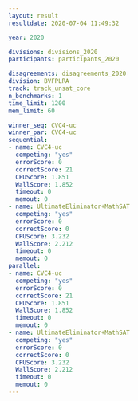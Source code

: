 ```yaml
---
layout: result
resultdate: 2020-07-04 11:49:32

year: 2020

divisions: divisions_2020
participants: participants_2020

disagreements: disagreements_2020
division: BVFPLRA
track: track_unsat_core
n_benchmarks: 1
time_limit: 1200
mem_limit: 60

winner_seq: CVC4-uc
winner_par: CVC4-uc
sequential:
- name: CVC4-uc
  competing: "yes"
  errorScore: 0
  correctScore: 21
  CPUScore: 1.851
  WallScore: 1.852
  timeout: 0
  memout: 0
- name: UltimateEliminator+MathSAT
  competing: "yes"
  errorScore: 0
  correctScore: 0
  CPUScore: 3.232
  WallScore: 2.212
  timeout: 0
  memout: 0
parallel:
- name: CVC4-uc
  competing: "yes"
  errorScore: 0
  correctScore: 21
  CPUScore: 1.851
  WallScore: 1.852
  timeout: 0
  memout: 0
- name: UltimateEliminator+MathSAT
  competing: "yes"
  errorScore: 0
  correctScore: 0
  CPUScore: 3.232
  WallScore: 2.212
  timeout: 0
  memout: 0
---
```

